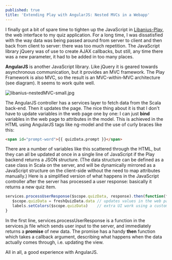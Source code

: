 ```yaml
---
published: true
title: 'Extending Play with AngularJS: Nested MVCs in a Webapp'
---
```

I finally got a bit of spare time to tighten up the JavaScript in [Libanius-Play](https://github.com/oranda/libanius-play), the web interface to my quiz application. For a long time, I was dissatisfied with the way data was being passed around from server to client and then back from client to server: there was too much repetition. The JavaScript library jQuery was of use to create AJAX callbacks, but still, any time there was a new parameter, it had to be added in too many places.

**AngularJS** is another JavaScript library. Like jQuery it is geared towards asynchronous communication, but it provides an MVC framework. The Play Framework is also MVC, so the result is an MVC-within-MVC architecture (see diagram). It seems to work quite well.


![libanius-nestedMVC-small.jpg]({{site.baseurl}}/assets/libanius-nestedMVC-small.jpg)


The AngularJS controller has a services layer to fetch data from the Scala back-end. Then it updates the page. The nice thing about it is that I don't have to update variables in the web page one by one: I can just **bind** variables in the web page to attributes in the model. This is achieved in the HTML using AngularJS tags like ng-model and the use of curly braces like this: 

```html
<span id="prompt-word">{{ quizData.prompt }}</span>
```

There are a number of variables like this scattered through the HTML, but they can all be updated at once in a single line of JavaScript if the Play backend returns a JSON structure. (The data structure can be defined as a case class in Scala on the server, and will be dynamically mirrored as a JavaScript structure on the client-side without the need to map attributes manually.) Here is a simplified version of what happens in the JavaScript controller after the server has processed a user response: basically it returns a new quiz item. 

```javascript
services.processUserResponse($scope.quizData, response).then(function(freshQuizData) {
   $scope.quizData = freshQuizData.data // updates values in the web page automagically
   labels.setColors($scope.quizData)    // extra UI work using a custom JavaScript module called labels
}
```
                                                             

In the first line, services.processUserResponse is a function in the services.js file which sends user input to the server, and immediately returns a **promise** of new data. The promise has a handy **then** function which takes a callback argument, describing what happens when the data actually comes through, i.e. updating the view.

All in all, a good experience with AngularJS.

